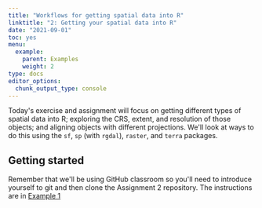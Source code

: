 ```yaml
---
title: "Workflows for getting spatial data into R"
linktitle: "2: Getting your spatial data into R"
date: "2021-09-01"
toc: yes
menu:
  example:
    parent: Examples
    weight: 2
type: docs
editor_options: 
  chunk_output_type: console
---
```


Today's exercise and assignment will focus on getting different types of spatial data into R; exploring the CRS, extent, and resolution of those objects; and aligning objects with different projections. We'll look at ways to do this using the `sf`, `sp` (with `rgdal`), `raster`, and `terra` packages. 

## Getting started
Remember that we'll be using GitHub classroom so you'll need to introduce yourself to git and then clone the Assignment 2 repository. The instructions are in [Example 1](/example/01-example/)
